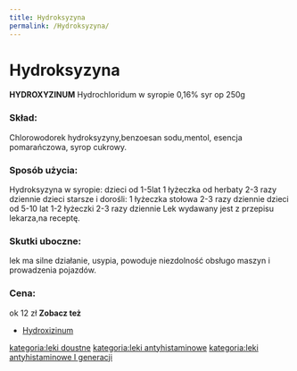 ```yaml
---
title: Hydroksyzyna
permalink: /Hydroksyzyna/
---
```


Hydroksyzyna
============

**HYDROXYZINUM** Hydrochloridum w syropie 0,16% syr op 250g

### Skład:

Chlorowodorek hydroksyzyny,benzoesan sodu,mentol, esencja pomarańczowa, syrop cukrowy.

### Sposób użycia:

Hydroksyzyna w syropie:
dzieci od 1-5lat 1 łyżeczka od herbaty 2-3 razy dziennie
dzieci starsze i dorośli: 1 łyżeczka stołowa 2-3 razy dziennie
dzieci od 5-10 lat 1-2 łyżeczki 2-3 razy dziennie
Lek wydawany jest z przepisu lekarza,na receptę.

### Skutki uboczne:

lek ma silne działanie, usypia, powoduje niezdolność obsługo maszyn i prowadzenia pojazdów.

### Cena:

ok 12 zł
 **Zobacz też**

-   [Hydroxizinum](/atopedia/Hydroxizinum "wikilink")

[kategoria:leki doustne](/atopedia/kategoria:leki_doustne "wikilink") [kategoria:leki antyhistaminowe](/atopedia/kategoria:leki_antyhistaminowe "wikilink") [kategoria:leki antyhistaminowe I generacji](/atopedia/kategoria:leki_antyhistaminowe_I_generacji "wikilink")